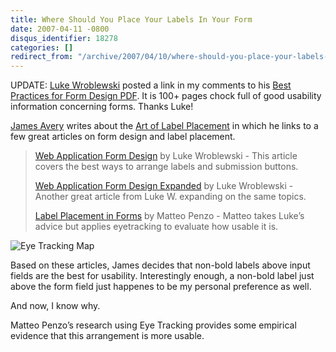 ```yaml
---
title: Where Should You Place Your Labels In Your Form
date: 2007-04-11 -0800
disqus_identifier: 18278
categories: []
redirect_from: "/archive/2007/04/10/where-should-you-place-your-labels-in-your-form.aspx/"
---
```


UPDATE: [Luke Wroblewski](http://www.lukew.com/ "Luke Wroblewski")
posted a link in my comments to his [Best Practices for Form Design
PDF](http://www.lukew.com/resources/articles/WebForms_LukeW.pdf "Presentation on Form Design").
It is 100+ pages chock full of good usability information concerning
forms. Thanks Luke!

[James Avery](http://dotavery.com/blog/ ".Avery Blog") writes about the
[Art of Label
Placement](http://dotavery.com/blog/archive/2007/04/11/39026.aspx "The Art of Label Placement")
in which he links to a few great articles on form design and label
placement.

> [Web Application Form
> Design](http://www.lukew.com/resources/articles/web_forms.html "Web Application Form Design")
> by Luke Wroblewski - This article covers the best ways to arrange
> labels and submission buttons.
>
> [Web Application Form Design
> Expanded](http://www.lukew.com/ff/entry.asp?155 "Web Application Form Design Expanded")
> by Luke Wroblewski - Another great article from Luke W. expanding on
> the same topics.
>
> [Label Placement in
> Forms](http://www.uxmatters.com/MT/archives/000107.php "Label Placement in Forms")
> by Matteo Penzo - Matteo takes Luke’s advice but applies eyetracking
> to evaluate how usable it is.

![Eye Tracking
Map](https://haacked.com/images/haacked_com/WindowsLiveWriter/WhereShouldYouPlaceYourLabelsInYourForm_11304/test36.jpg)

Based on these articles, James decides that non-bold labels above input
fields are the best for usability. Interestingly enough, a non-bold
label just above the form field just happenes to be my personal
preference as well.

And now, I know why.

Matteo Penzo’s research using Eye Tracking provides some empirical
evidence that this arrangement is more usable.

